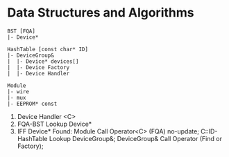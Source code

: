 # Data Structures and Algorithms

```
BST [FQA]
|- Device*

HashTable [const char* ID]
|- DeviceGroup&
|  |- Device* devices[]
|  |- Device Factory
|  |- Device Handler

Module
|- wire
|- mux
|- EEPROM* const

```

1. Device Handler \<C>
2. FQA-BST Lookup Device*
3. IFF Device* Found: Module Call Operator\<C> (FQA) no-update; C::ID-HashTable Lookup DeviceGroup&; DeviceGroup& Call Operator (Find or Factory); 

